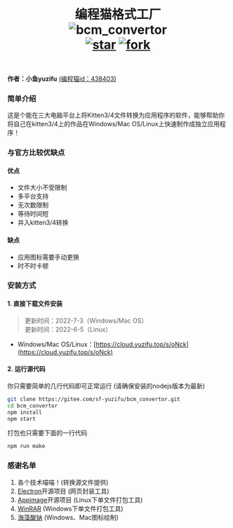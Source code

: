 <h1 align="center">
    <br>
    编程猫格式工厂
    <br>
    <img alt="bcm_convertor" src="https://server.yuzifu.top:25266/down/78G7G3mC3na7"/>
    <br>
    <a href='https://gitee.com/sf-yuzifu/bcm_convertor/stargazers'><img src='https://gitee.com/sf-yuzifu/bcm_convertor/badge/star.svg?theme=white' alt='star'></img></a>
    <a href='https://gitee.com/sf-yuzifu/bcm_convertor/members'><img src='https://gitee.com/sf-yuzifu/bcm_convertor/badge/fork.svg?theme=white' alt='fork'></img></a>
    <br>
</h1>
<br>

**作者：小鱼yuzifu**  [(编程猫id：438403)](https://shequ.codemao.cn/user/438403)

### 简单介绍

这是个能在三大电脑平台上将Kitten3/4文件转换为应用程序的软件，能够帮助你将自己在kitten3/4上的作品在Windows/Mac OS/Linux上快速制作成独立应用程序！

### 与官方比较优缺点

#### 优点

* 文件大小不受限制  
* 多平台支持  
* 无次数限制  
* 等待时间短
* 并入kitten3/4转换

#### 缺点

* 应用图标需要手动更换
* 时不时卡顿

### 安装方式

#### 1. 直接下载文件安装

> 更新时间：2022-7-3（Windows/Mac OS）</br>
> 更新时间：2022-6-5（Linux）

* Windows/Mac OS/Linux：[https://cloud.yuzifu.top/s/oNck](https://cloud.yuzifu.top/s/oNck)

#### 2. 运行源代码

你只需要简单的几行代码即可正常运行 (请确保安装的nodejs版本为最新)

```bash
git clone https://gitee.com/sf-yuzifu/bcm_convertor.git
cd bcm_convertor
npm install
npm start
```

打包也只需要下面的一行代码

```bash
npm run make
```

### 感谢名单

1. 各个技术喵喵！(转换源文件提供)
2. [Electron](https://github.com/electron/electron)开源项目 (网页封装工具)
3. [Appimage](https://github.com/AppImage/appimagekit)开源项目 (Linux下单文件打包工具)
4. [WinRAR](http://www.winrar.com.cn/) (Windows下单文件打包工具)
5. [海藻酸钠](https://gitee.com/sodiumcode) (Windows、Mac图标绘制)